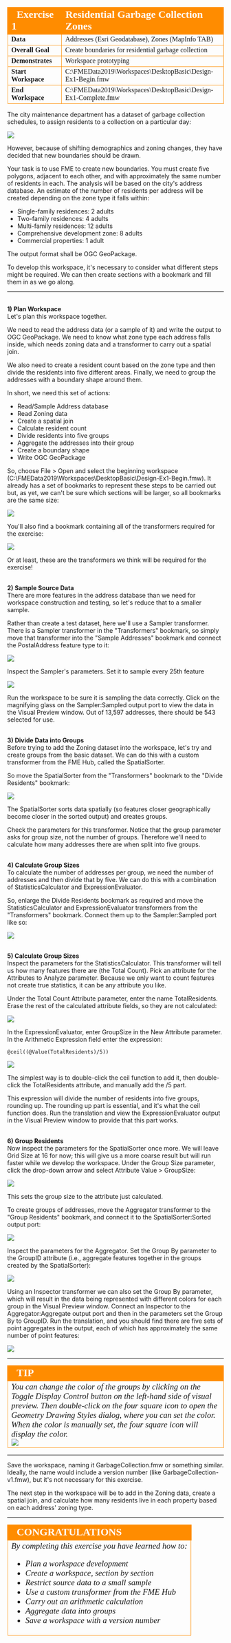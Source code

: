 <!--Exercise Section-->

<table style="border-spacing: 0px;border-collapse: collapse;font-family:serif">
<tr>
<td width=25% style="vertical-align:middle;background-color:darkorange;border: 2px solid darkorange">
<i class="fa fa-cogs fa-lg fa-pull-left fa-fw" style="color:white;padding-right: 12px;vertical-align:text-top"></i>
<span style="color:white;font-size:x-large;font-weight: bold">Exercise 1</span>
</td>
<td style="border: 2px solid darkorange;background-color:darkorange;color:white">
<span style="color:white;font-size:x-large;font-weight: bold">Residential Garbage Collection Zones</span>
</td>
</tr>

<tr>
<td style="border: 1px solid darkorange; font-weight: bold">Data</td>
<td style="border: 1px solid darkorange">Addresses (Esri Geodatabase), Zones (MapInfo TAB)</td>
</tr>

<tr>
<td style="border: 1px solid darkorange; font-weight: bold">Overall Goal</td>
<td style="border: 1px solid darkorange">Create boundaries for residential garbage collection</td>
</tr>

<tr>
<td style="border: 1px solid darkorange; font-weight: bold">Demonstrates</td>
<td style="border: 1px solid darkorange">Workspace prototyping</td>
</tr>

<tr>
<td style="border: 1px solid darkorange; font-weight: bold">Start Workspace</td>
<td style="border: 1px solid darkorange">C:\FMEData2019\Workspaces\DesktopBasic\Design-Ex1-Begin.fmw</td>
</tr>

<tr>
<td style="border: 1px solid darkorange; font-weight: bold">End Workspace</td>
<td style="border: 1px solid darkorange">C:\FMEData2019\Workspaces\DesktopBasic\Design-Ex1-Complete.fmw</td>
</tr>

</table>

The city maintenance department has a dataset of garbage collection schedules, to assign residents to a collection on a particular day:

![](./Images/Img3.200.Ex1.ExistingZones.png)

However, because of shifting demographics and zoning changes, they have decided that new boundaries should be drawn.

Your task is to use FME to create new boundaries. You must create five polygons, adjacent to each other, and with approximately the same number of residents in each. The analysis will be based on the city's address database. An estimate of the number of residents per address will be created depending on the zone type it falls within:

- Single-family residences: 2 adults
- Two-family residences: 4 adults
- Multi-family residences: 12 adults
- Comprehensive development zone: 8 adults
- Commercial properties: 1 adult

The output format shall be OGC GeoPackage.

To develop this workspace, it's necessary to consider what different steps might be required. We can then create sections with a bookmark and fill them in as we go along.

---

<br>**1) Plan Workspace**
<br>Let's plan this workspace together.

We need to read the address data (or a sample of it) and write the output to OGC GeoPackage. We need to know what zone type each address falls inside, which needs zoning data and a transformer to carry out a spatial join.

We also need to create a resident count based on the zone type and then divide the residents into five different areas. Finally, we need to group the addresses with a boundary shape around them.

In short, we need this set of actions:

- Read/Sample Address database
- Read Zoning data
- Create a spatial join
- Calculate resident count
- Divide residents into five groups
- Aggregate the addresses into their group
- Create a boundary shape
- Write OGC GeoPackage

So, choose File &gt; Open and select the beginning workspace (C:\FMEData2019\Workspaces\DesktopBasic\Design-Ex1-Begin.fmw). It already has a set of bookmarks to represent these steps to be carried out but, as yet, we can't be sure which sections will be larger, so all bookmarks are the same size:

![](./Images/Img3.201.Ex1.StartingWorkspace.png)

You'll also find a bookmark containing all of the transformers required for the exercise:

![](./Images/Img3.202.Ex1.RequiredTransformers.png)

Or at least, these are the transformers we think will be required for the exercise!


<br>**2) Sample Source Data**
<br>There are more features in the address database than we need for workspace construction and testing, so let's reduce that to a smaller sample.

Rather than create a test dataset, here we'll use a Sampler transformer. There is a Sampler transformer in the "Transformers" bookmark, so simply move that transformer into the "Sample Addresses" bookmark and connect the PostalAddress feature type to it:

![](./Images/Img3.203.Ex1.SamplerOnCanvas.png)

Inspect the Sampler's parameters. Set it to sample every 25th feature

![](./Images/Img3.204.Ex1.SamplerParams.png)

Run the workspace to be sure it is sampling the data correctly. Click on the magnifying glass on the Sampler:Sampled output port to view the data in the Visual Preview window. Out of 13,597 addresses, there should be 543 selected for use.


<br>**3) Divide Data into Groups**
<br>Before trying to add the Zoning dataset into the workspace, let's try and create groups from the basic dataset. We can do this with a custom transformer from the FME Hub, called the SpatialSorter.

So move the SpatialSorter from the "Transformers" bookmark to the "Divide Residents" bookmark:

![](./Images/Img3.205.Ex1.SpatialSorterOnCanvas.png)

The SpatialSorter sorts data spatially (so features closer geographically become closer in the sorted output) and creates groups.

Check the parameters for this transformer. Notice that the group parameter asks for group size, not the number of groups. Therefore we'll need to calculate how many addresses there are when split into five groups.


<br>**4) Calculate Group Sizes**
<br>To calculate the number of addresses per group, we need the number of addresses and then divide that by five. We can do this with a combination of StatisticsCalculator and ExpressionEvaluator.

So, enlarge the Divide Residents bookmark as required and move the StatisticsCalculator and ExpressionEvaluator transformers from the "Transformers" bookmark. Connect them up to the Sampler:Sampled port like so:

![](./Images/Img3.206.Ex1.StatsExprOnCanvas.png)


<br>**5) Calculate Group Sizes**
<br>Inspect the parameters for the StatisticsCalculator. This transformer will tell us how many features there are (the Total Count). Pick an attribute for the Attributes to Analyze parameter. Because we only want to count features not create true statistics, it can be any attribute you like.

Under the Total Count Attribute parameter, enter the name TotalResidents. Erase the rest of the calculated attribute fields, so they are not calculated:

![](./Images/Img3.207.Ex1.StatsCalcParams.png)

In the ExpressionEvaluator, enter GroupSize in the New Attribute parameter. In the Arithmetic Expression field enter the expression:

    @ceil((@Value(TotalResidents)/5))

![](./Images/Img3.208.Ex1.ExprEvalParams.png)

The simplest way is to double-click the ceil function to add it, then double-click the TotalResidents attribute, and manually add the /5 part.

This expression will divide the number of residents into five groups, rounding up. The rounding up part is essential, and it's what the ceil function does. Run the translation and view the ExpressionEvaluator output in the Visual Preview window to provide that this part works.

<br>**6) Group Residents**
<br>Now inspect the parameters for the SpatialSorter once more. We will leave Grid Size at 16 for now; this will give us a more coarse result but will run faster while we develop the workspace. Under the Group Size parameter, click the drop-down arrow and select Attribute Value &gt; GroupSize:

![](./Images/Img3.209.Ex1.SpatialSorterParams.png)

This sets the group size to the attribute just calculated.

To create groups of addresses, move the Aggregator transformer to the "Group Residents" bookmark, and connect it to the SpatialSorter:Sorted output port:

![](./Images/Img3.210.Ex1.AggregatorCanvas.png)

Inspect the parameters for the Aggregator. Set the Group By parameter to the GroupID attribute (i.e., aggregate features together in the groups created by the SpatialSorter):

![](./Images/Img3.211.Ex1.AggregatorParams.png)

Using an Inspector transformer we can also set the Group By parameter, which will result in the data being represented with different colors for each group in the Visual Preview window. Connect an Inspector to the Aggregator:Aggregate output port and then in the parameters set the Group By to GroupID. Run the translation, and you should find there are five sets of point aggregates in the output, each of which has approximately the same number of point features:

![](./Images/Img3.212.Ex1.AggregatedResults.png)

---

<!--Tip Section-->

<table style="border-spacing: 0px">
<tr>
<td style="vertical-align:middle;background-color:darkorange;border: 2px solid darkorange">
<i class="fa fa-info-circle fa-lg fa-pull-left fa-fw" style="color:white;padding-right: 12px;vertical-align:text-top"></i>
<span style="color:white;font-size:x-large;font-weight: bold;font-family:serif">TIP</span>
</td>
</tr>

<tr>
<td style="border: 1px solid darkorange">
<span style="font-family:serif; font-style:italic; font-size:larger">
You can change the color of the groups by clicking on the Toggle Display Control button on the left-hand side of visual preview. Then double-click on the four square icon to open the Geometry Drawing Styles dialog, where you can set the color. When the color is manually set, the four square icon will display the color.  
<br>
<img src="./Images/Img3.213.Ex1.DisplayControl.png">
</span>
</td>
</tr>
</table>

---

Save the workspace, naming it GarbageCollection.fmw or something similar. Ideally, the name would include a version number (like GarbageCollection-v1.fmw), but it's not necessary for this exercise.

The next step in the workspace will be to add in the Zoning data, create a spatial join, and calculate how many residents live in each property based on each address' zoning type.

---

<!--Exercise Congratulations Section-->

<table style="border-spacing: 0px">
<tr>
<td style="vertical-align:middle;background-color:darkorange;border: 2px solid darkorange">
<i class="fa fa-thumbs-o-up fa-lg fa-pull-left fa-fw" style="color:white;padding-right: 12px;vertical-align:text-top"></i>
<span style="color:white;font-size:x-large;font-weight: bold;font-family:serif">CONGRATULATIONS</span>
</td>
</tr>

<tr>
<td style="border: 1px solid darkorange">
<span style="font-family:serif; font-style:italic; font-size:larger">
By completing this exercise you have learned how to:
<br>
<ul><li>Plan a workspace development</li>
<li>Create a workspace, section by section</li>
<li>Restrict source data to a small sample</li>
<li>Use a custom transformer from the FME Hub</li>
<li>Carry out an arithmetic calculation</li>
<li>Aggregate data into groups</li>
<li>Save a workspace with a version number</li></ul>
</span>
</td>
</tr>
</table>
